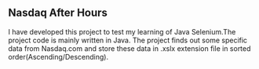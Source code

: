 
Nasdaq After Hours
-------------
I have developed this project to test my learning of Java Selenium.The project code is mainly written in Java.
The project finds out some specific data from Nasdaq.com and store these data in .xslx extension file in sorted order(Ascending/Descending). 
